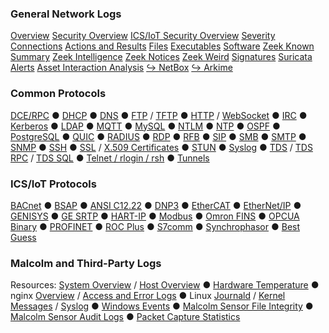 ### General Network Logs
[Overview](#/dashboard/0ad3d7c2-3441-485e-9dfe-dbb22e84e576)
[Security Overview](#/dashboard/95479950-41f2-11ea-88fa-7151df485405)
[ICS/IoT Security Overview](#/dashboard/4a4bde20-4760-11ea-949c-bbb5a9feecbf)
[Severity](#/dashboard/d2dd0180-06b1-11ec-8c6b-353266ade330)
[Connections](#/dashboard/abdd7550-2c7c-40dc-947e-f6d186a158c4)
[Actions and Results](#/dashboard/a33e0a50-afcd-11ea-993f-b7d8522a8bed)
[Files](#/dashboard/9ee51f94-3316-4fc5-bd89-93a52af69714)
[Executables](#/dashboard/0a490422-0ce9-44bf-9a2d-19329ddde8c3)
[Software](#/dashboard/87d990cc-9e0b-41e5-b8fe-b10ae1da0c85)
[Zeek Known Summary](#/dashboard/89d1cc50-974c-11ed-bb6b-3fb06c879b11)
[Zeek Intelligence](#/dashboard/36ed695f-edcc-47c1-b0ec-50d20c93ce0f)
[Zeek Notices](#/dashboard/f1f09567-fc7f-450b-a341-19d2f2bb468b)
[Zeek Weird](#/dashboard/1fff49f6-0199-4a0f-820b-721aff9ff1f1)
[Signatures](#/dashboard/665d1610-523d-11e9-a30e-e3576242f3ed)
[Suricata Alerts](#/dashboard/5694ca60-cbdf-11ec-a50a-5fedd672f5c5)
[Asset Interaction Analysis](#/dashboard/677ee170-809e-11ed-8d5b-07069f823b6f)
[↪ NetBox](/netbox/)
[↪ Arkime](/arkime/)

### Common Protocols
[DCE/RPC](#/dashboard/432af556-c5c0-4cc3-8166-b274b4e3a406)   ●   [DHCP](#/dashboard/2d98bb8e-214c-4374-837b-20e1bcd63a5e)   ●   [DNS](#/dashboard/2cf94cd0-ecab-40a5-95a7-8419f3a39cd9)   ●   [FTP](#/dashboard/078b9aa5-9bd4-4f02-ae5e-cf80fa6f887b) / [TFTP](#/dashboard/bf5efbb0-60f1-11eb-9d60-dbf0411cfc48)   ●   [HTTP](#/dashboard/37041ee1-79c0-4684-a436-3173b0e89876) / [WebSocket](#/dashboard/b8cf5890-87ed-11ef-ae18-dbcd34795edb)   ●   [IRC](#/dashboard/76f2f912-80da-44cd-ab66-6a73c8344cc3)   ●   [Kerberos](#/dashboard/82da3101-2a9c-4ae2-bb61-d447a3fbe673)   ●   [LDAP](#/dashboard/05e3e000-f118-11e9-acda-83a8e29e1a24)   ●   [MQTT](#/dashboard/87a32f90-ef58-11e9-974e-9d600036d105)   ●   [MySQL](#/dashboard/50ced171-1b10-4c3f-8b67-2db9635661a6)   ●   [NTLM](#/dashboard/543118a9-02d7-43fe-b669-b8652177fc37)   ●   [NTP](#/dashboard/af5df620-eeb6-11e9-bdef-65a192b7f586)   ●   [OSPF](#/dashboard/1cc01ff0-5205-11ec-a62c-7bc80e88f3f0)   ●   [PostgreSQL](#/dashboard/f2c0da10-d2c5-11ef-8864-d58a560dc292)   ●   [QUIC](#/dashboard/11ddd980-e388-11e9-b568-cf17de8e860c)   ●   [RADIUS](#/dashboard/ae79b7d1-4281-4095-b2f6-fa7eafda9970)   ●   [RDP](#/dashboard/7f41913f-cba8-43f5-82a8-241b7ead03e0)   ●   [RFB](#/dashboard/f77bf097-18a8-465c-b634-eb2acc7a4f26)   ●   [SIP](#/dashboard/0b2354ae-0fe9-4fd9-b156-1c3870e5c7aa)   ●   [SMB](#/dashboard/42e831b9-41a9-4f35-8b7d-e1566d368773)   ●   [SMTP](#/dashboard/bb827f8e-639e-468c-93c8-9f5bc132eb8f)   ●   [SNMP](#/dashboard/4e5f106e-c60a-4226-8f64-d534abb912ab)   ●   [SSH](#/dashboard/caef3ade-d289-4d05-a511-149f3e97f238)   ●   [SSL](#/dashboard/7f77b58a-df3e-4cc2-b782-fd7f8bad8ffb) / [X.509 Certificates](#/dashboard/024062a6-48d6-498f-a91a-3bf2da3a3cd3)   ●   [STUN](#/dashboard/fa477130-2b8a-11ec-a9f2-3911c8571bfd)   ●   [Syslog](#/dashboard/92985909-dc29-4533-9e80-d3182a0ecf1d)   ●   [TDS](#/dashboard/bed185a0-ef82-11e9-b38a-2db3ee640e88) / [TDS RPC](#/dashboard/32587740-ef88-11e9-b38a-2db3ee640e88) / [TDS SQL](#/dashboard/fa141950-ef89-11e9-b38a-2db3ee640e88)   ●   [Telnet / rlogin / rsh](#/dashboard/c2549e10-7f2e-11ea-9f8a-1fe1327e2cd2)   ●   [Tunnels](#/dashboard/11be6381-beef-40a7-bdce-88c5398392fc)

### ICS/IoT Protocols
[BACnet](#/dashboard/2bec1490-eb94-11e9-a384-0fcf32210194)   ●   [BSAP](#/dashboard/ca5799a0-56b5-11eb-b749-576de068f8ad)   ●   [ANSI C12.22](#/dashboard/db51fc00-673b-11f0-8230-37b935257dd0)   ●   [DNP3](#/dashboard/870a5862-6c26-4a08-99fd-0c06cda85ba3)   ●   [EtherCAT](#/dashboard/4a073440-b286-11eb-a4d4-09fa12a6ebd4)   ●   [EtherNet/IP](#/dashboard/29a1b290-eb98-11e9-a384-0fcf32210194)   ●   [GENISYS](#/dashboard/03207c00-d07e-11ec-b4a7-d1b4003706b7)   ●   [GE SRTP](#/dashboard/e233a570-45d9-11ef-96a6-432365601033)   ●   [HART-IP](#/dashboard/3a9e3440-75e2-11ef-8138-03748f839a49)   ●   [Modbus](#/dashboard/152f29dc-51a2-4f53-93e9-6e92765567b8)   ●   [Omron FINS](#/dashboard/c899f8b0-d36b-11ef-b619-17836b3bbf47)   ●   [OPCUA Binary](#/dashboard/dd87edd0-796a-11ec-9ce6-b395c1ff58f4)   ●   [PROFINET](#/dashboard/a7514350-eba6-11e9-a384-0fcf32210194)   ●   [ROC Plus](#/dashboard/cbf2e4d0-29e8-11f0-862c-2dfee4f08125)   ●   [S7comm](#/dashboard/e76d05c0-eb9f-11e9-a384-0fcf32210194)   ●   [Synchrophasor](#/dashboard/2cc56240-e460-11ed-a9d5-9f591c284cb4)   ●   [Best Guess](#/dashboard/12e3a130-d83b-11eb-a0b0-f328ce09b0b7)

### Malcolm and Third-Party Logs
Resources: [System Overview](#/dashboard/Metricbeat-system-overview) / [Host Overview](#/dashboard/Miscbeat-host-overview)   ●   [Hardware Temperature](#/dashboard/0d4955f0-eb25-11ec-a6d4-b3526526c2c7)   ●   nginx [Overview](#/dashboard/55a9e6e0-a29e-11e7-928f-5dbe6f6f5519) / [Access and Error Logs](#/dashboard/046212a0-a2a1-11e7-928f-5dbe6f6f5519)   ●   Linux [Journald](#/dashboard/f6600310-9943-11ee-a029-e973f4774355) / [Kernel Messages](#/dashboard/3768ef70-d819-11ee-820d-dd9fd73a3921) / [Syslog](#/dashboard/88bcec50-cc74-11ef-bae9-0d6b8da935ba)   ●   [Windows Events](#/dashboard/79202ee0-d811-11ee-820d-dd9fd73a3921)   ●   [Malcolm Sensor File Integrity](#/dashboard/903f42c0-f634-11ec-828d-2fb7a4a26e1f)   ●   [Malcolm Sensor Audit Logs](#/dashboard/7a7e0a60-e8e8-11ec-b9d4-4569bb965430)   ●   [Packet Capture Statistics](#/dashboard/4ca94c70-d7da-11ee-9ed3-e7afff29e59a)